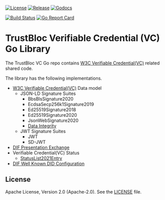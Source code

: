 [![License](https://img.shields.io/badge/License-Apache%202.0-blue.svg)](https://raw.githubusercontent.com/trustbloc/vc-go/main/LICENSE)
[![Release](https://img.shields.io/github/release/trustbloc/vc-go.svg?style=flat-square)](https://github.com/trustbloc/vc-go/releases/latest)
[![Godocs](https://img.shields.io/badge/godoc-reference-blue.svg)](https://godoc.org/github.com/trustbloc/vc-go)

[![Build Status](https://github.com/trustbloc/vc-go/actions/workflows/build.yml/badge.svg?branch=main)](https://github.com/trustbloc/vc-go/actions/workflows/build.yml)
[![Go Report Card](https://goreportcard.com/badge/github.com/trustbloc/vc-go)](https://goreportcard.com/report/github.com/trustbloc/vc-go)


# TrustBloc Verifiable Credential (VC) Go Library

The TrustBloc VC Go repo contains [W3C Verifiable Credential(VC)](https://www.w3.org/TR/did-core/) related shared code.

The library has the following implementations.
- [W3C Verifiable Credential(VC)](https://www.w3.org/TR/vc-data-model/) Data model
  - JSON-LD Signature Suites
    - BbsBlsSignature2020
    - EcdsaSecp256k1Signature2019
    - Ed25519Signature2018
    - Ed25519Signature2020
    - JsonWebSignature2020
    - [Data Integrity](https://www.w3.org/TR/vc-data-integrity/)
  - JWT Signature Suites
    - JWT
    - SD-JWT
- [DIF Presentation Exchange](https://identity.foundation/presentation-exchange/)
- Verifiable Credential(VC) Status
  - [StatusList2021Entry](https://www.w3.org/TR/vc-status-list/)
- [DIF Well Known DID Configuration](https://identity.foundation/.well-known/resources/did-configuration/) 


## License
Apache License, Version 2.0 (Apache-2.0). See the [LICENSE](LICENSE) file.
